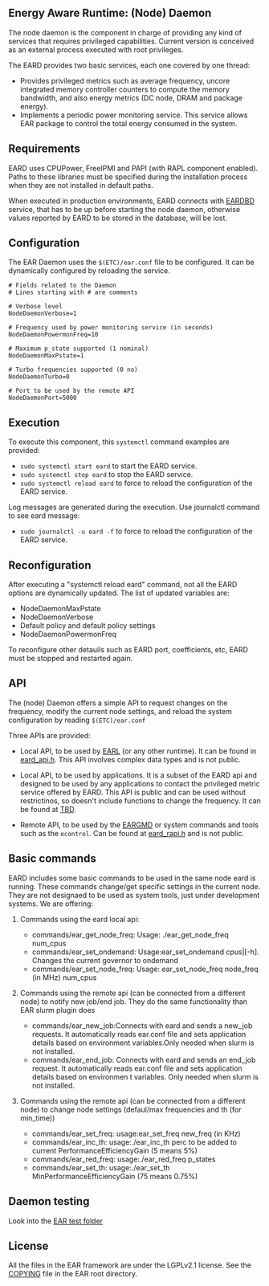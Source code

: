 Energy Aware Runtime: (Node) Daemon
-----------------------------------
The node daemon is the component in charge of providing any kind of services that requires privileged capabilities. Current version is conceived as an external process executed with root privileges.

The EARD provides two basic services, each one covered by one thread:
- Provides privileged metrics such as average frequency, uncore integrated memory controller counters to compute the memory bandwidth, and also energy metrics (DC node, DRAM and package energy).
- Implements a periodic power monitoring service. This service allows EAR package to control the total energy consumed in the system.

Requirements
------------
EARD uses CPUPower, FreeIPMI and PAPI (with RAPL component enabled). Paths to these libraries must be specified during the installation process when they are not installed in default paths.

When executed in production environments, EARD connects with [EARDBD](../database_cache/REAME.md) service, that has to be up before starting the node daemon, otherwise values reported by EARD to be stored in the database, will be lost.

Configuration
-------------
The EAR Daemon uses the `$(ETC)/ear.conf` file to be configured. It can be dynamically configured by reloading the service.

```
# Fields related to the Daemon
# Lines starting with # are comments

# Verbose level
NodeDaemonVerbose=1

# Frequency used by power monitoring service (in seconds)
NodeDaemonPowermonFreq=10

# Maximum p_state supported (1 nominal)
NodeDaemonMaxPstate=1

# Turbo frequencies supported (0 no)
NodeDaemonTurbo=0

# Port to be used by the remote API
NodeDaemonPort=5000
```

Execution
---------
To execute this component, this `systemctl` command examples are provided:
- `sudo systemctl start eard` to start the EARD service.
- `sudo systemctl stop eard` to stop the EARD service.
- `sudo systemctl reload eard` to force to reload the configuration of the EARD service.

Log messages are generated during the execution. Use journalctl command to see eard message:

- `sudo journalctl -u eard -f` to force to reload the configuration of the EARD service.

Reconfiguration
---------------

After executing a "systemctl reload eard" command, not all the EARD options are dynamically updated. The list of updated variables are:

- NodeDaemonMaxPstate
- NodeDaemonVerbose
- Default policy and default policy settings
- NodeDaemonPowermonFreq

To reconfigure other detauils such as EARD port, coefficients, etc, EARD must be stopped and restarted again.

API
---
The (node) Daemon offers a simple API to request changes on the frequency, modify the current node settings, and reload the system configuration by reading `$(ETC)/ear.conf`

Three APIs are provided:
- Local API, to be used by [EARL](../library/README.md) (or any other runtime). It can be found in [eard_api.h](eard_api.h). This API involves complex data types and is not public.

- Local API, to be used by applications. It is a subset of the EARD api and designed to be used by any applications to contact the privileged metric service offered by EARD. This API is public and can be used without restrictinos, so doesn't include functions to change the frequency. It can be found at [TBD](.).

- Remote API, to be used by the [EARGMD](../global_manager/README.md) or system commands and tools such as the `econtrol`. Can be found at [eard_rapi.h](eard_rapi.h) and is not public.


Basic commands
--------------
EARD includes some basic commands to be used in the same node eard is running. These commands change/get specific settings in the current node. They are not designaed to be used as system tools, just under development systems. We are offering:

1. Commands using the eard local api:
   - commands/ear_get_node_freq: Usage: ./ear_get_node_freq num_cpus
   - commands/ear_set_ondemand: Usage:ear_set_ondemand cpus|[-h]. Changes the current governor to ondemand
   - commands/ear_set_node_freq: Usage: ear_set_node_freq node_freq (in MHz) num_cpus 

2. Commands using the remote api (can be connected from a different node) to notify new job/end job. They do the same functionality than EAR slurm plugin does
   - commands/ear_new_job:Connects with eard and sends a new_job requests. It automatically reads ear.conf file and sets application details based on environment variables.Only needed when slurm is not installed. 
   - commands/ear_end_job: Connects with eard and sends an end_job request. It automatically reads ear.conf file and sets application details based on environmen t variables.  Only needed when slurm is not installed. 

3. Commands using the remote api (can be connected from a different node) to change node settings (defaul/max frequencies and th (for min_time))
   - commands/ear_set_freq: usage:ear_set_freq new_freq (in KHz)
   - commands/ear_inc_th: usage:./ear_inc_th perc to be added to current PerformanceEfficiencyGain (5 means 5%)        
   - commands/ear_red_freq: usage:./ear_red_freq p_states 
   - commands/ear_set_th: usage:./ear_set_th MinPerformanceEfficiencyGain (75 means 0.75%)

Daemon testing
--------------
Look into the [EAR test folder](../tests/README.md)

License
-------
All the files in the EAR framework are under the LGPLv2.1 license. See the [COPYING](../../COPYING) file in the EAR root directory.

